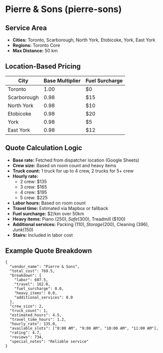 # Pierre & Sons (pierre-sons)

## Service Area
- **Cities:** Toronto, Scarborough, North York, Etobicoke, York, East York
- **Regions:** Toronto Core
- **Max Distance:** 50 km

## Location-Based Pricing
| City           | Base Multiplier | Fuel Surcharge |
|----------------|-----------------|---------------|
| Toronto        | 1.00            | $0            |
| Scarborough    | 0.98            | $15           |
| North York     | 0.98            | $10           |
| Etobicoke      | 0.98            | $20           |
| York           | 0.98            | $5            |
| East York      | 0.98            | $12           |

## Quote Calculation Logic
- **Base rate:** Fetched from dispatcher location (Google Sheets)
- **Crew size:** Based on room count and heavy items
- **Truck count:** 1 truck for up to 4 crew, 2 trucks for 5+ crew
- **Hourly rate:**
    - 2 crew: $135
    - 3 crew: $165
    - 4 crew: $195
    - 5 crew: $225
- **Labor hours:** Based on room count
- **Travel time:** Estimated via Mapbox or fallback
- **Fuel surcharge:** $2/km over 50km
- **Heavy items:** Piano ($250), Safe ($300), Treadmill ($100)
- **Additional services:** Packing ($110), Storage ($200), Cleaning ($396), Junk ($150)
- **Stairs:** Included in labor cost

## Example Quote Breakdown
```
{
  "vendor_name": "Pierre & Sons",
  "total_cost": 769.5,
  "breakdown": {
    "labor": 607.5,
    "travel": 162.0,
    "fuel_surcharge": 0.0,
    "heavy_items": 0.0,
    "additional_services": 0.0
  },
  "crew_size": 2,
  "truck_count": 1,
  "estimated_hours": 4.5,
  "travel_time_hours": 1.2,
  "hourly_rate": 135.0,
  "available_slots": ["8:00 AM", "9:00 AM", "10:00 AM", "11:00 AM"],
  "rating": 4.7,
  "reviews": 734,
  "special_notes": "Reliable service"
}
``` 